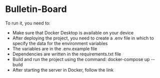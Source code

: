 # Bulletin-Board
To run it, you need to:

- Make sure that Docker Desktop is available on your device
- After deploying the project, you need to create a .env file in which to specify the data for the environment variables
- The variables are in the .env.example file
- Dependencies are written in the requirements.txt file
- Build and run the project using the command: docker-compose up --build
- After starting the server in Docker, follow the link